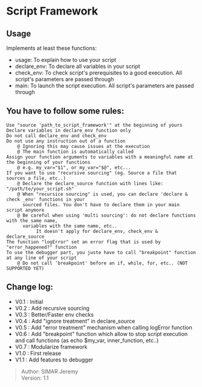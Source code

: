 #	Script Framework

## Usage

Implements at least these functions:
- usage:          To explain how to use your script
- declare_env:    To declare all variables in your script
- check_env:      To check script's prerequisites to a good execution. All script's parameters are passed through
- main:           To launch the script execution. All script's parameters are passed through
    
## You have to follow some rules:

    Use "source 'path_to_script_framework'" at the beginning of yours
    Declare variables in declare_env function only
    Do not call declare_env and check_env
    Do not use any instruction out of a function
        @ Ignoring this may cause issues at the execution
        @ The main function is automatically called
    Assign your function arguments to variables with a meaningful name at the beginning of your functions
        @ e.g. my_var="$1", or my_var="$@", etc...
    If you want to use "recursive sourcing" (eg. Source a file that sources a file, etc..)
        @ Declare the declare_source function with lines like: "/path/to/your_script.sh"
        @ When "recursice sourcing" is used, you can declare 'declare & check _env' functions in your 
          sourced files. You don't have to declare them in your main script anymore
        @ Be careful when using 'multi sourcing': do not declare functions with the same name,
          variables with the same name, etc.. 
               It doesn't apply for declare_env, check_env & declare_source
    The function "logError" set an error flag that is used by "error_happened?" function
    To use the debugger part, you juste have to call "breakpoint" function at any line of your script
        @ Do not call 'breakpoint' before an if, while, for, etc.. (NOT SUPPORTED YET)

## Change log:
- V0.1 : Initial
- V0.2 : Add recursive sourcing
- V0.3 : Better/Faster env checks
- V0.4 : Add "ignore treatment" in declare_source
- V0.5 : Add "error treatment" mechanism when calling logError function
- V0.6 : Add "breakpoint" function which allow to stop script execution and call functions (as echo $my_var, inner_function, etc..)
- V0.7 : Modularize framework
- V1.0 : First release
- V1.1 : Add features to debugger

> Author:     SIMAR Jeremy<br/>
> Version:    1.1
